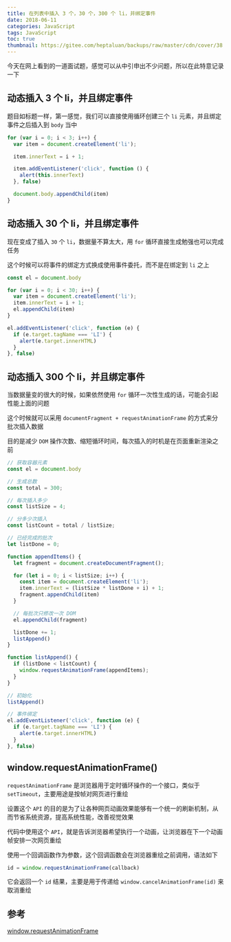 ```yaml
---
title: 在列表中插入 3 个，30 个，300 个 li，并绑定事件
date: 2018-06-11
categories: JavaScript
tags: JavaScript
toc: true
thumbnail: https://gitee.com/heptaluan/backups/raw/master/cdn/cover/38.jpg
---
```


今天在网上看到的一道面试题，感觉可以从中引申出不少问题，所以在此特意记录一下

<!--more-->


## 动态插入 3 个 li，并且绑定事件

题目如标题一样，第一感觉，我们可以直接使用循环创建三个 `li` 元素，并且绑定事件之后插入到 `body` 当中

```js
for (var i = 0; i < 3; i++) {
  var item = document.createElement('li');

  item.innerText = i + 1;

  item.addEventListener('click', function () {
    alert(this.innerText)
  }, false)

  document.body.appendChild(item)
}
```

## 动态插入 30 个 li，并且绑定事件

现在变成了插入 `30` 个 `li`，数据量不算太大，用 `for` 循环直接生成勉强也可以完成任务

这个时候可以将事件的绑定方式换成使用事件委托，而不是在绑定到 `li` 之上

```js
const el = document.body

for (var i = 0; i < 30; i++) {
  var item = document.createElement('li');
  item.innerText = i + 1;
  el.appendChild(item)
}

el.addEventListener('click', function (e) {
  if (e.target.tagName === 'LI') {
    alert(e.target.innerHTML)
  }
}, false)
```

## 动态插入 300 个 li，并且绑定事件

当数据量变的很大的时候，如果依然使用 `for` 循环一次性生成的话，可能会引起性能上面的问题

这个时候就可以采用 `documentFragment + requestAnimationFrame` 的方式来分批次插入数据

目的是减少 `DOM` 操作次数、缩短循环时间，每次插入的时机是在页面重新渲染之前

```js
// 获取容器元素
const el = document.body

// 生成总数
const total = 300;

// 每次插入多少
const listSize = 4;

// 分多少次插入
const listCount = total / listSize;

// 已经完成的批次
let listDone = 0;

function appendItems() {
  let fragment = document.createDocumentFragment();

  for (let i = 0; i < listSize; i++) {
    const item = document.createElement('li');
    item.innerText = (listSize * listDone + i) + 1;
    fragment.appendChild(item)
  }

  // 每批次只修改一次 DOM
  el.appendChild(fragment)

  listDone += 1;
  listAppend()
}

function listAppend() {
  if (listDone < listCount) {
    window.requestAnimationFrame(appendItems);
  }
}

// 初始化
listAppend()

// 事件绑定
el.addEventListener('click', function (e) {
  if (e.target.tagName === 'LI') {
    alert(e.target.innerHTML)
  }
}, false)
```

## window.requestAnimationFrame()

`requestAnimationFrame` 是浏览器用于定时循环操作的一个接口，类似于 `setTimeout`，主要用途是按帧对网页进行重绘

设置这个 `API` 的目的是为了让各种网页动画效果能够有一个统一的刷新机制，从而节省系统资源，提高系统性能，改善视觉效果

代码中使用这个 `API`，就是告诉浏览器希望执行一个动画，让浏览器在下一个动画帧安排一次网页重绘

使用一个回调函数作为参数，这个回调函数会在浏览器重绘之前调用，语法如下

```js
id = window.requestAnimationFrame(callback)
```

它会返回一个 `id` 结果，主要是用于传递给 `window.cancelAnimationFrame(id)` 来取消重绘





## 参考

[window.requestAnimationFrame](https://developer.mozilla.org/zh-CN/docs/Web/API/Window/requestAnimationFrame)